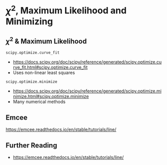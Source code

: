 # $\chi^2$, Maximum Likelihood and Minimizing

<!-- ? https://www.statsmodels.org/stable/examples/notebooks/generated/gls.html -->


## $\chi^2$ & Maximum Likelihood

`scipy.optimize.curve_fit`
- https://docs.scipy.org/doc/scipy/reference/generated/scipy.optimize.curve_fit.html#scipy.optimize.curve_fit
- Uses non-linear least squares

`scipy.optimize.minimize`
- https://docs.scipy.org/doc/scipy/reference/generated/scipy.optimize.minimize.html#scipy.optimize.minimize
- Many numerical methods


## Emcee

https://emcee.readthedocs.io/en/stable/tutorials/line/

## Further Reading

* https://emcee.readthedocs.io/en/stable/tutorials/line/
